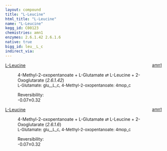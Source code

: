 ```yaml
---
layout: compound
title: "L-Leucine"
html_title: "L-Leucine"
name: "L-Leucine"
kegg_id: C00123
chemistries: amn1
enzymes: 2.6.1.42 2.6.1.6
native: true
bigg_id: leu__L_c
indirect_via:
---
```

<dl><dt class="rs-product"><a class="link-dark" data-bs-html="true" data-bs-title="KEGG: C00123" data-bs-toggle="tooltip" href="{{ site.url }}{{ site.baseurl }}/compounds/C00123">L-Leucine</a><span style="float: right; max-width: 40%"><a class="link-dark opacity-50" href="{{ site.url }}{{ site.baseurl }}/chemistries/amn1" style="font-size: small; word-wrap: anywhere;">amn1</a></span></dt><dd><p>4-Methyl-2-oxopentanoate + L-Glutamate ⇄ L-Leucine + 2-Oxoglutarate (<i>2.6.1.42</i>)<br/><span style="font-size: small;"><span data-bs-html="true" data-bs-title="KEGG: C00025" data-bs-toggle="tooltip">L-Glutamate</span>: glu__L_c, <span data-bs-html="true" data-bs-title="KEGG: C00233" data-bs-toggle="tooltip">4-Methyl-2-oxopentanoate</span>: 4mop_c</span><br/><div class="reversibility_info">Reversibility: <div class="progress" style="flex-direction: row-reverse;"><div aria-valuemax="10" aria-valuemin="0" aria-valuenow="-0.0652194741837424" class="progress-bar bg-success" role="progressbar" style="width: 0.65%"></div><div aria-valuemax="10" aria-valuemin="0" aria-valuenow="-0.0652194741837424" class="progress-bar bg-warning" role="progressbar" style="width: 3.18%"></div></div><span>-0.07±0.32</span><div class="progress"><div aria-valuemax="10" aria-valuemin="0" aria-valuenow="-0.0652194741837424" class="progress-bar bg-danger" role="progressbar" style="width: 0%"></div></div></div></p><dl></dl></dd></dl><dl><dt class="rs-product"><a class="link-dark" data-bs-html="true" data-bs-title="KEGG: C00123" data-bs-toggle="tooltip" href="{{ site.url }}{{ site.baseurl }}/compounds/C00123">L-Leucine</a><span style="float: right; max-width: 40%"><a class="link-dark opacity-50" href="{{ site.url }}{{ site.baseurl }}/chemistries/amn1" style="font-size: small; word-wrap: anywhere;">amn1</a></span></dt><dd><p>4-Methyl-2-oxopentanoate + L-Glutamate ⇄ L-Leucine + 2-Oxoglutarate (<i>2.6.1.6</i>)<br/><span style="font-size: small;"><span data-bs-html="true" data-bs-title="KEGG: C00025" data-bs-toggle="tooltip">L-Glutamate</span>: glu__L_c, <span data-bs-html="true" data-bs-title="KEGG: C00233" data-bs-toggle="tooltip">4-Methyl-2-oxopentanoate</span>: 4mop_c</span><br/><div class="reversibility_info">Reversibility: <div class="progress" style="flex-direction: row-reverse;"><div aria-valuemax="10" aria-valuemin="0" aria-valuenow="-0.0652194741837424" class="progress-bar bg-success" role="progressbar" style="width: 0.65%"></div><div aria-valuemax="10" aria-valuemin="0" aria-valuenow="-0.0652194741837424" class="progress-bar bg-warning" role="progressbar" style="width: 3.18%"></div></div><span>-0.07±0.32</span><div class="progress"><div aria-valuemax="10" aria-valuemin="0" aria-valuenow="-0.0652194741837424" class="progress-bar bg-danger" role="progressbar" style="width: 0%"></div></div></div></p><dl></dl></dd></dl>